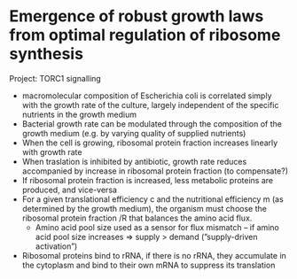 # Emergence of robust growth laws from optimal regulation of ribosome synthesis

Project: TORC1 signalling

- macromolecular composition of Escherichia coli is correlated simply with the growth rate of the culture, largely independent of the specific nutrients in the growth medium
- Bacterial growth rate can be modulated through the composition of the growth medium (e.g. by varying quality of supplied nutrients)
- When the cell is growing, ribosomal protein fraction increases linearly with growth rate
- When traslation is inhibited by antibiotic, growth rate reduces accompanied by increase in ribosomal protein fraction (to compensate?)
- If ribosomal protein fraction is increased, less metabolic proteins are produced, and vice-versa
- For a given translational efficiency c and the nutritional efficiency m (as determined by the growth medium), the organism must choose the ribosomal protein fraction /R that balances the amino acid flux.
    - Amino acid pool size used as a sensor for flux mismatch – if amino acid pool size increases ⇒ supply > demand (”supply-driven activation”)
- Ribosomal proteins bind to rRNA, if there is no rRNA, they accumulate in the cytoplasm and bind to their own mRNA to suppress its translation